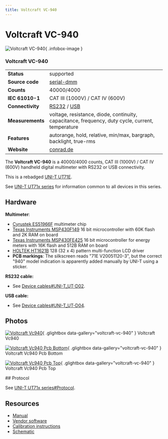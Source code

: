 ```yaml
---
title: Voltcraft VC-940
---
```


# Voltcraft VC-940

<div class="infobox" markdown>

![Voltcraft VC-940](./img/Voltcraft_vc940.png){ .infobox-image }

### Voltcraft VC-940

| | |
|---|---|
| **Status** | supported |
| **Source code** | [serial-dmm](https://github.com/OpenTraceLab/OpenTraceCapture/tree/main/src/hardware/serial-dmm) |
| **Counts** | 40000/4000 |
| **IEC 61010-1** | CAT III (1000V) / CAT IV (600V) |
| **Connectivity** | [RS232](https://sigrok.org/wiki/Device_cables#UNI-T_UT-D02) / [USB](https://sigrok.org/wiki/Device_cables#UNI-T_UT-D04) |
| **Measurements** | voltage, resistance, diode, continuity, capacitance, frequency, duty cycle, current, temperature |
| **Features** | autorange, hold, relative, min/max, bargraph, backlight, true-rms |
| **Website** | [conrad.de](https://web.archive.org/web/20131107075144/http://www.conrad.de/ce/de/product/123297/VOLTCRAFT-VC940-TRMS-Digital-Multimeter-m-Software-und-Leistungsmessadapter-VC900-Serie-400004000-Counts-CAT-IV-600V) |

</div>

The **Voltcraft VC-940** is a 40000/4000 counts, CAT III (1000V) / CAT IV (600V) handheld digital multimeter with RS232 or USB connectivity.

This is a rebadged [UNI-T UT71E](http://uni-trend.com/UT71E.html).

See [UNI-T UT71x series](https://sigrok.org/wiki/UNI-T_UT71x_series) for information common to all devices in this series.

## Hardware

**Multimeter**:

- [Cyrustek ES51966F](http://www.cyrustek.com.tw/spec/ES51966A.pdf) multimeter chip
- [Texas Instruments MSP430F149](http://www.ti.com/product/msp430f149) 16 bit microcontroller with 60K flash and 2K RAM on board
- [Texas Instruments MSP430FE425](http://www.ti.com/product/msp430fe425) 16 bit microcontroller for energy meters with 16K flash and 512B RAM on board
- [HOLTEK HT1621B](http://www.holtek.com.tw/english/docum/consumer/1621.htm) 128 (32 x 4) pattern multi-function LCD driver
- **PCB markings**: The silkscreen reads "71E V20051120-3", but the correct "940" model indication is apparently added manually by UNI-T using a sticker.

**RS232 cable:**

- See [Device cables#UNI-T_UT-D02](https://sigrok.org/wiki/Device_cables#UNI-T_UT-D02).

**USB cable:**

- See [Device cables#UNI-T_UT-D04](https://sigrok.org/wiki/Device_cables#UNI-T_UT-D04).

## Photos

<div class="photo-grid" markdown>

[![Voltcraft Vc940](./img/Voltcraft_vc940.png)](./img/Voltcraft_vc940.png "Voltcraft Vc940"){ .glightbox data-gallery="voltcraft-vc-940" }
<span class="caption">Voltcraft Vc940</span>

[![Voltcraft Vc940 Pcb Bottom](./img/Voltcraft_vc940_pcb_bottom.jpg)](./img/Voltcraft_vc940_pcb_bottom.jpg "Voltcraft Vc940 Pcb Bottom"){ .glightbox data-gallery="voltcraft-vc-940" }
<span class="caption">Voltcraft Vc940 Pcb Bottom</span>

[![Voltcraft Vc940 Pcb Top](./img/Voltcraft_vc940_pcb_top.jpg)](./img/Voltcraft_vc940_pcb_top.jpg "Voltcraft Vc940 Pcb Top"){ .glightbox data-gallery="voltcraft-vc-940" }
<span class="caption">Voltcraft Vc940 Pcb Top</span>

</div>
## Protocol

See [UNI-T UT71x series#Protocol](https://sigrok.org/wiki/UNI-T_UT71x_series#Protocol).

## Resources
- [Manual](http://www.produktinfo.conrad.com/datenblaetter/100000-124999/123297-an-01-ml-VOLTCRAFT_VC940_DMM_de_en_fr_nl.pdf)
- [Vendor software](http://www.produktinfo.conrad.com/datenblaetter/100000-124999/123297-up-01-en-VC940DMM_WIN7_32_64bit_V3_00.zip)
- [Calibration instructions](http://www.produktinfo.conrad.com/datenblaetter/100000-124999/123297-an-01-en-Kalibrieranleitung_VC940.pdf)
- [Schematic](http://elektrotanya.com/unit_multimeter_vc940.pdf/download.html)


